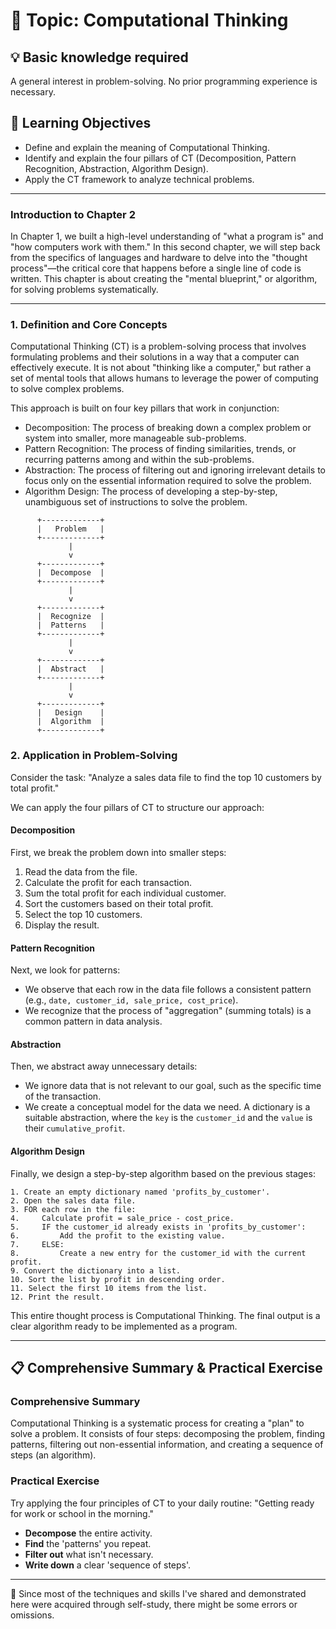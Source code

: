 # 📖 Topic: Computational Thinking

## 💡 Basic knowledge required

A general interest in problem-solving. No prior programming experience is necessary.

## 🎯 Learning Objectives

- Define and explain the meaning of Computational Thinking.
- Identify and explain the four pillars of CT (Decomposition, Pattern Recognition, Abstraction, Algorithm Design).
- Apply the CT framework to analyze technical problems.

---

### Introduction to Chapter 2

In Chapter 1, we built a high-level understanding of "what a program is" and "how computers work with them." In this second chapter, we will step back from the specifics of languages and hardware to delve into the "thought process"—the critical core that happens before a single line of code is written. This chapter is about creating the "mental blueprint," or algorithm, for solving problems systematically.

---

### 1. Definition and Core Concepts

Computational Thinking (CT) is a problem-solving process that involves formulating problems and their solutions in a way that a computer can effectively execute. It is not about "thinking like a computer," but rather a set of mental tools that allows humans to leverage the power of computing to solve complex problems.

This approach is built on four key pillars that work in conjunction:

- Decomposition: The process of breaking down a complex problem or system into smaller, more manageable sub-problems.
- Pattern Recognition: The process of finding similarities, trends, or recurring patterns among and within the sub-problems.
- Abstraction: The process of filtering out and ignoring irrelevant details to focus only on the essential information required to solve the problem.
- Algorithm Design: The process of developing a step-by-step, unambiguous set of instructions to solve the problem.

```
      +-------------+
      |   Problem   |
      +-------------+
             |
             v
      +-------------+
      |  Decompose  |
      +-------------+
             |
             v
      +-------------+
      |  Recognize  |
      |  Patterns   |
      +-------------+
             |
             v
      +-------------+
      |  Abstract   |
      +-------------+
             |
             v
      +-------------+
      |   Design    |
      |  Algorithm  |
      +-------------+
```

### 2. Application in Problem-Solving

Consider the task: "Analyze a sales data file to find the top 10 customers by total profit."

We can apply the four pillars of CT to structure our approach:

#### Decomposition
First, we break the problem down into smaller steps:
1.  Read the data from the file.
2.  Calculate the profit for each transaction.
3.  Sum the total profit for each individual customer.
4.  Sort the customers based on their total profit.
5.  Select the top 10 customers.
6.  Display the result.

#### Pattern Recognition
Next, we look for patterns:
- We observe that each row in the data file follows a consistent pattern (e.g., `date, customer_id, sale_price, cost_price`).
- We recognize that the process of "aggregation" (summing totals) is a common pattern in data analysis.

#### Abstraction
Then, we abstract away unnecessary details:
- We ignore data that is not relevant to our goal, such as the specific time of the transaction.
- We create a conceptual model for the data we need. A dictionary is a suitable abstraction, where the `key` is the `customer_id` and the `value` is their `cumulative_profit`.

#### Algorithm Design
Finally, we design a step-by-step algorithm based on the previous stages:

```
1. Create an empty dictionary named 'profits_by_customer'.
2. Open the sales data file.
3. FOR each row in the file:
4.     Calculate profit = sale_price - cost_price.
5.     IF the customer_id already exists in 'profits_by_customer':
6.         Add the profit to the existing value.
7.     ELSE:
8.         Create a new entry for the customer_id with the current profit.
9. Convert the dictionary into a list.
10. Sort the list by profit in descending order.
11. Select the first 10 items from the list.
12. Print the result.
```

This entire thought process is Computational Thinking. The final output is a clear algorithm ready to be implemented as a program.

---

## 📋 Comprehensive Summary & Practical Exercise

### Comprehensive Summary

Computational Thinking is a systematic process for creating a "plan" to solve a problem. It consists of four steps: decomposing the problem, finding patterns, filtering out non-essential information, and creating a sequence of steps (an algorithm).

### Practical Exercise

Try applying the four principles of CT to your daily routine: "Getting ready for work or school in the morning."
- **Decompose** the entire activity.
- **Find** the 'patterns' you repeat.
- **Filter out** what isn't necessary.
- **Write down** a clear 'sequence of steps'.

---

📍 Since most of the techniques and skills I've shared and demonstrated here were acquired through self-study, there might be some errors or omissions.
